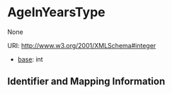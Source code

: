 # AgeInYearsType

None

URI: http://www.w3.org/2001/XMLSchema#integer

* [base](https://w3id.org/linkml/base): int






## Identifier and Mapping Information


